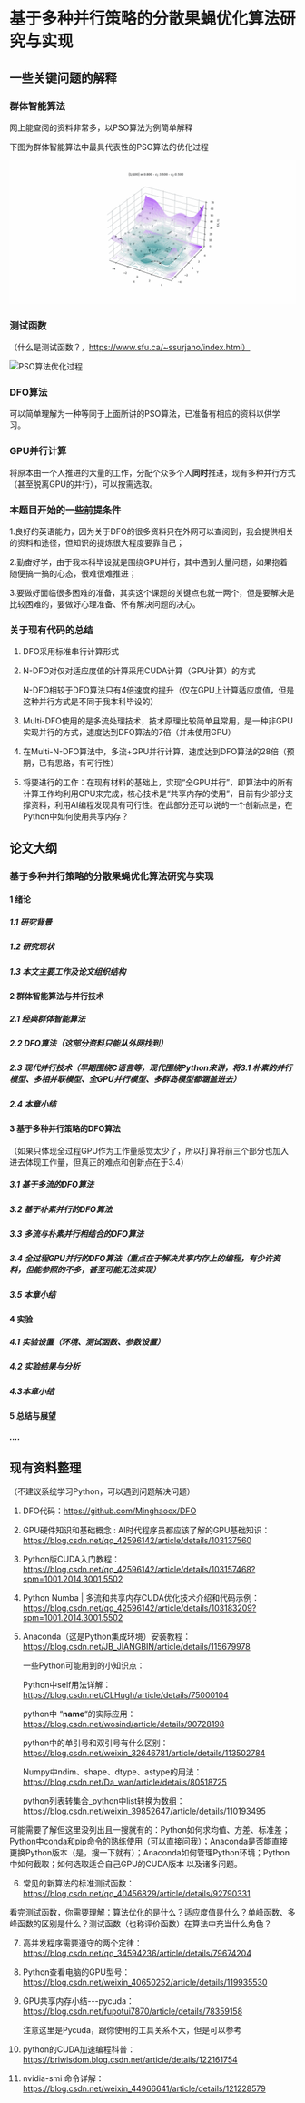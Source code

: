 # 基于多种并行策略的分散果蝇优化算法研究与实现

## 一些关键问题的解释

### 群体智能算法

网上能查阅的资料非常多，以PSO算法为例简单解释

下图为群体智能算法中最具代表性的PSO算法的优化过程

![PSO算法优化过程](https://raw.githubusercontent.com/Minghaoox/pics/main/本科生毕设选题/多策略并行DFO算法/PSO算法优化过程.png)

### 测试函数

（什么是测试函数？，https://www.sfu.ca/~ssurjano/index.html）

![PSO算法优化过程](https://raw.githubusercontent.com/Minghaoox/pics/main/本科生毕设选题/多策略并行DFO算法/测试函数示例.png)

### DFO算法

可以简单理解为一种等同于上面所讲的PSO算法，已准备有相应的资料以供学习。

### GPU并行计算

将原本由一个人推进的大量的工作，分配个众多个人**同时**推进，现有多种并行方式（甚至脱离GPU的并行），可以按需选取。

### 本题目开始的一些前提条件

1.良好的英语能力，因为关于DFO的很多资料只在外网可以查阅到，我会提供相关的资料和途径，但知识的提炼很大程度要靠自己；

2.勤奋好学，由于我本科毕设就是围绕GPU并行，其中遇到大量问题，如果抱着随便搞一搞的心态，很难很难推进；

3.要做好面临很多困难的准备，其实这个课题的关键点也就一两个，但是要解决是比较困难的，要做好心理准备、怀有解决问题的决心。

### 关于现有代码的总结

1. DFO采用标准串行计算形式

2. N-DFO对仅对适应度值的计算采用CUDA计算（GPU计算）的方式

   N-DFO相较于DFO算法只有4倍速度的提升（仅在GPU上计算适应度值，但是这种并行方式是不同于我本科毕设的）

3. Multi-DFO使用的是多流处理技术，技术原理比较简单且常用，是一种非GPU实现并行的方式，速度达到DFO算法的7倍（并未使用GPU）

4. 在Multi-N-DFO算法中，多流+GPU并行计算，速度达到DFO算法的28倍（预期，已有思路，有可行性）

5. 将要进行的工作：在现有材料的基础上，实现“全GPU并行”，即算法中的所有计算工作均利用GPU来完成，核心技术是“共享内存的使用”，目前有少部分支撑资料，利用AI编程发现具有可行性。在此部分还可以说的一个创新点是，在Python中如何使用共享内存？

## 论文大纲

### 基于多种并行策略的分散果蝇优化算法研究与实现

#### 1 绪论

##### 	1.1 研究背景

##### 	1.2 研究现状

##### 	1.3 本文主要工作及论文组织结构

#### 2 群体智能算法与并行技术

##### 	2.1 经典群体智能算法

##### 	2.2 DFO算法（这部分资料只能从外网找到）

##### 	2.3 现代并行技术（早期围绕C语言等，现代围绕Python来讲，将3.1 朴素的并行模型、多相并联模型、全GPU并行模型、多群岛模型都涵盖进去）

##### 	2.4 本章小结

#### 3 基于多种并行策略的DFO算法

​	（如果只体现全过程GPU作为工作量感觉太少了，所以打算将前三个部分也加入进去体现工作量，但真正的难点和创新点在于3.4）

##### 	3.1 基于多流的DFO算法

##### 	3.2 基于朴素并行的DFO算法

##### 	3.3 多流与朴素并行相结合的DFO算法

##### 	3.4 全过程GPU并行的DFO算法（重点在于解决共享内存上的编程，有少许资料，但能参照的不多，甚至可能无法实现）

##### 	3.5 本章小结

#### 4 实验

##### 	4.1 实验设置（环境、测试函数、参数设置）

##### 	4.2 实验结果与分析

##### 	4.3本章小结

#### 5 总结与展望

##### 	....

## 现有资料整理

（不建议系统学习Python，可以遇到问题解决问题）

1. DFO代码：https://github.com/Minghaoox/DFO

2. GPU硬件知识和基础概念 : AI时代程序员都应该了解的GPU基础知识：https://blog.csdn.net/qq_42596142/article/details/103137560

3. Python版CUDA入门教程：https://blog.csdn.net/qq_42596142/article/details/103157468?spm=1001.2014.3001.5502

4. Python Numba | 多流和共享内存CUDA优化技术介绍和代码示例：https://blog.csdn.net/qq_42596142/article/details/103183209?spm=1001.2014.3001.5502

5. Anaconda（这是Python集成环境）安装教程：https://blog.csdn.net/JB_JIANGBIN/article/details/115679978

   一些Python可能用到的小知识点：

   Python中self用法详解：https://blog.csdn.net/CLHugh/article/details/75000104

   python中 “__name__“的实际应用：https://blog.csdn.net/wosind/article/details/90728198

   python中的单引号和双引号有什么区别：https://blog.csdn.net/weixin_32646781/article/details/113502784

   Numpy中ndim、shape、dtype、astype的用法：https://blog.csdn.net/Da_wan/article/details/80518725

   python列表转集合_python中list转换为数组：https://blog.csdn.net/weixin_39852647/article/details/110193495

可能需要了解但这里没列出且一搜就有的：Python如何求均值、方差、标准差；Python中conda和pip命令的熟练使用（可以直接问我）；Anaconda是否能直接更换Python版本（是，搜一下就有）；Anaconda如何管理Python环境；Python中如何截取；如何选取适合自己GPU的CUDA版本    以及诸多问题。

6. 常见的新算法的标准测试函数：https://blog.csdn.net/qq_40456829/article/details/92790331

看完测试函数，你需要理解：算法优化的是什么？适应度值是什么？单峰函数、多峰函数的区别是什么？测试函数（也称评价函数）在算法中充当什么角色？

7. 高并发程序需要遵守的两个定律：https://blog.csdn.net/qq_34594236/article/details/79674204

8. Python查看电脑的GPU型号：https://blog.csdn.net/weixin_40650252/article/details/119935530

9. GPU共享内存小结---pycuda：https://blog.csdn.net/fupotui7870/article/details/78359158

   注意这里是Pycuda，跟你使用的工具关系不大，但是可以参考

10. python的CUDA加速编程科普：https://briwisdom.blog.csdn.net/article/details/122161754

11. nvidia-smi 命令详解：https://blog.csdn.net/weixin_44966641/article/details/121228579